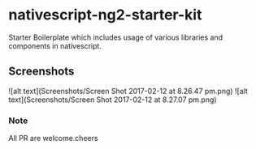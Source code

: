 # nativescript-ng2-starter-kit

Starter Boilerplate which includes usage of various libraries and components in nativescript.

## Screenshots
![alt text](Screenshots/Screen Shot 2017-02-12 at 8.26.47 pm.png)
![alt text](Screenshots/Screen Shot 2017-02-12 at 8.27.07 pm.png)

### Note 
All PR are welcome.cheers
